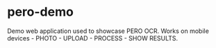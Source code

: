 # pero-demo
Demo web application used to showcase PERO OCR. Works on mobile devices - PHOTO - UPLOAD - PROCESS - SHOW RESULTS.
